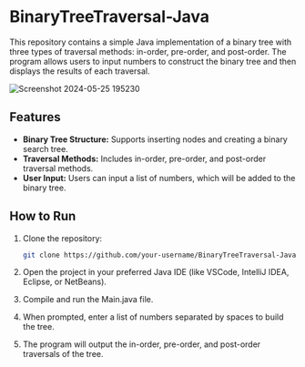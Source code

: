 # BinaryTreeTraversal-Java
This repository contains a simple Java implementation of a binary tree with three types of traversal methods: in-order, pre-order, and post-order. The program allows users to input numbers to construct the binary tree and then displays the results of each traversal.

![Screenshot 2024-05-25 195230](https://github.com/user-attachments/assets/c20e9765-ce6f-4575-8482-e55ae03aba8e)


## Features

- **Binary Tree Structure:** Supports inserting nodes and creating a binary search tree.
- **Traversal Methods:** Includes in-order, pre-order, and post-order traversal methods.
- **User Input:** Users can input a list of numbers, which will be added to the binary tree.

## How to Run

1. Clone the repository:
   ```bash
   git clone https://github.com/your-username/BinaryTreeTraversal-Java.git

2. Open the project in your preferred Java IDE (like VSCode, IntelliJ IDEA, Eclipse, or NetBeans).

3. Compile and run the Main.java file.

4. When prompted, enter a list of numbers separated by spaces to build the tree.

5. The program will output the in-order, pre-order, and post-order traversals of the tree.

